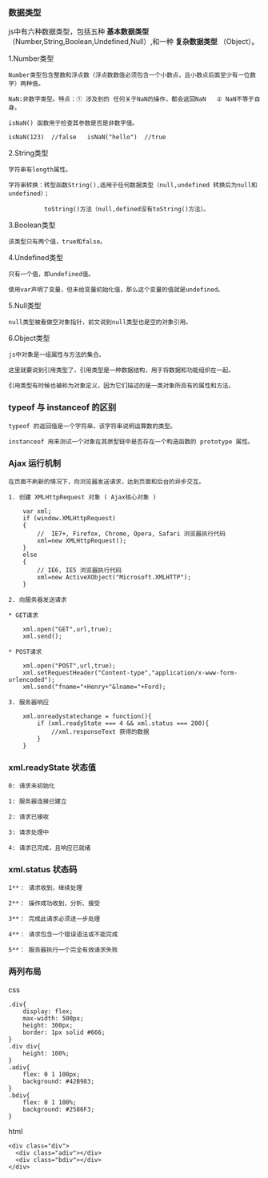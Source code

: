 ### 数据类型

js中有六种数据类型，包括五种 **基本数据类型** （Number,String,Boolean,Undefined,Null）,和一种 **复杂数据类型** （Object）。

1.Number类型

	Number类型包含整数和浮点数（浮点数数值必须包含一个小数点，且小数点后面至少有一位数字）两种值。

	NaN:非数字类型。特点：① 涉及到的 任何关于NaN的操作，都会返回NaN   ② NaN不等于自身。

	isNaN() 函数用于检查其参数是否是非数字值。
	
	isNaN(123)  //false   isNaN("hello")  //true

2.String类型

	字符串有length属性。

	字符串转换：转型函数String(),适用于任何数据类型（null,undefined 转换后为null和undefined）；
		
			  toString()方法（null,defined没有toString()方法）。

3.Boolean类型

	该类型只有两个值，true和false。

4.Undefined类型

	只有一个值，即undefined值。
	
	使用var声明了变量，但未给变量初始化值，那么这个变量的值就是undefined。

5.Null类型

	null类型被看做空对象指针，前文说到null类型也是空的对象引用。

6.Object类型

	js中对象是一组属性与方法的集合。
	
	这里就要说到引用类型了，引用类型是一种数据结构，用于将数据和功能组织在一起。
	
	引用类型有时候也被称为对象定义，因为它们描述的是一类对象所具有的属性和方法。
	
### typeof 与 instanceof 的区别

	typeof 的返回值是一个字符串，该字符串说明运算数的类型。
	
	instanceof 用来测试一个对象在其原型链中是否存在一个构造函数的 prototype 属性。
	
### Ajax 运行机制

	在页面不刷新的情况下，向浏览器发送请求，达到页面和后台的异步交互。
	
	1. 创建 XMLHttpRequest 对象 ( Ajax核心对象 )
	
```
	var xml;
	if (window.XMLHttpRequest)
	{
		//  IE7+, Firefox, Chrome, Opera, Safari 浏览器执行代码
		xml=new XMLHttpRequest();
	}
	else
	{
		// IE6, IE5 浏览器执行代码
		xml=new ActiveXObject("Microsoft.XMLHTTP");
	}
```
		
	2. 向服务器发送请求

	* GET请求
	
```
	xml.open("GET",url,true);
	xml.send();
```
	
	* POST请求
	
```
	xml.open("POST",url,true);
	xml.setRequestHeader("Content-type","application/x-www-form-urlencoded");
	xml.send("fname="+Henry+"&lname="+Ford);
```
	
	3. 服务器响应

```
	xml.onreadystatechange = function(){
		if (xml.readyState === 4 && xml.status === 200){
			//xml.responseText 获得的数据
		}
	}
```

### xml.readyState 状态值

	0: 请求未初始化
	
	1: 服务器连接已建立
	
	2: 请求已接收
	
	3: 请求处理中
	
	4: 请求已完成，且响应已就绪
	
### xml.status 状态码

	1**： 请求收到，继续处理
	
	2**： 操作成功收到，分析、接受
	
	3**： 完成此请求必须进一步处理
	
	4**： 请求包含一个错误语法或不能完成
	
	5**： 服务器执行一个完全有效请求失败
	
### 两列布局

css

```
.div{
	display: flex;
	max-width: 500px;
	height: 300px;
	border: 1px solid #666;
}
.div div{
	height: 100%;
}
.adiv{
	flex: 0 1 100px;
	background: #42B983;
}
.bdiv{
	flex: 0 1 100%;
	background: #2586F3;
}
```

html

```
<div class="div">
  <div class="adiv"></div>
  <div class="bdiv"></div>
</div>
```

